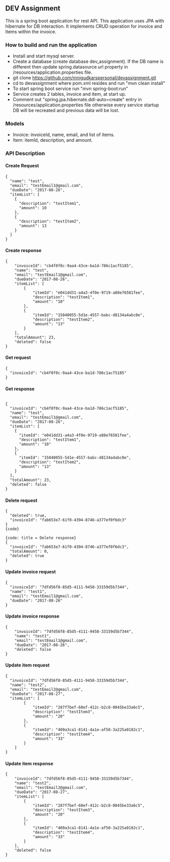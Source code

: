 ## DEV Assignment
This is a spring boot application for rest API. This application uses JPA with hibernate for DB interaction. It implements CRUD operation for invoice and Items within the invoice.

### How to build and run the application
* Install and start mysql server.
* Create a database (create database dev_assignment). If the DB name is different then update spring.datasource.url property in  /resources/application.properties file. 
* git clone https://github.com/mnigudkarspersonal/devassignment.git
* cd to devassignment where pom.xml resides and run "mvn clean install"
* To start spring boot service run "mvn spring-boot:run"
* Service creates 2 tables, invoice and item, at start up.
* Comment out "spring.jpa.hibernate.ddl-auto=create" entry in /resources/application.properties file otherwise every service startup DB will be recreated and previous data will be lost.

### Models
* Invoice: invoiceId, name, email, and list of items.
* Item: itemId, description, and amount.

### API Description

#### Create Request

```
{
  "name": "test",
  "email": "testEmail1@gmail.com",
  "dueDate": "2017-08-26",
  "itemList": [
    {
      "description": "testItem1",
      "amount": 10
    },
    {
      "description": "testItem2",
      "amount": 13
    }
  ]
}

```

#### Create response

```
{
    "invoiceId": "cb4f0f0c-9aa4-43ce-ba1d-786c1acf5185",
    "name": "test",
    "email": "testEmail1@gmail.com",
    "dueDate": "2017-08-26",
    "itemList": [
        {
            "itemId": "e041dd31-a4a3-4f0e-9719-a88e76581fee",
            "description": "testItem1",
            "amount": "10"
        },
        {
            "itemId": "15040055-5d1e-4557-babc-d8134a4abc0e",
            "description": "testItem2",
            "amount": "13"
        }
    ],
    "totalAmount": 23,
    "deleted": false
}

```

#### Get request

```
{
  "invoiceId": "cb4f0f0c-9aa4-43ce-ba1d-786c1acf5185"
}

```

#### Get response

```

{
  "invoiceId": "cb4f0f0c-9aa4-43ce-ba1d-786c1acf5185",
  "name": "test",
  "email": "testEmail1@gmail.com",
  "dueDate": "2017-08-26",
  "itemList": [
    {
      "itemId": "e041dd31-a4a3-4f0e-9719-a88e76581fee",
      "description": "testItem1",
      "amount": "10"
    },
    {
      "itemId": "15040055-5d1e-4557-babc-d8134a4abc0e",
      "description": "testItem2",
      "amount": "13"
    }
  ],
  "totalAmount": 23,
  "deleted": false
}

```

#### Delete request

```
{
  "deleted": true,
  "invoiceId": "fab653e7-61f0-4394-8746-a377ef0f6dc3"
}
{code}

{code: title = Delete response}
{
  "invoiceId": "fab653e7-61f0-4394-8746-a377ef0f6dc3",
  "totalAmount": 0,
  "deleted": true
}

```

#### Update invoice request

```
{
  "invoiceId": "7dfd56f8-85d5-4111-9458-33159d5b7344",
  "name": "test1",
  "email": "testEmail1@gmail.com",
  "dueDate": "2017-08-26"
}

```

#### Update invoice response

```
{
    "invoiceId": "7dfd56f8-85d5-4111-9458-33159d5b7344",
    "name": "test1",
    "email": "testEmail1@gmail.com",
    "dueDate": "2017-08-26",
    "deleted": false
}

```

#### Update item request

```
{
  "invoiceId": "7dfd56f8-85d5-4111-9458-33159d5b7344",
  "name": "test2",
  "email": "testEmail2@gmail.com",
  "dueDate": "2017-08-27",
  "itemList": [
        {
            "itemId": "287f7bef-60ef-412c-b2c8-0045be33a6c5",
            "description": "testItem3",
            "amount": "20"
        },
        {
            "itemId": "409a3ca1-8141-4a1e-af50-3a225a0102c1",
            "description": "testItem4",
            "amount": "33"
        }
    ]
}

```
#### Update item response

```
{
    "invoiceId": "7dfd56f8-85d5-4111-9458-33159d5b7344",
    "name": "test2",
    "email": "testEmail2@gmail.com",
    "dueDate": "2017-08-27",
    "itemList": [
        {
            "itemId": "287f7bef-60ef-412c-b2c8-0045be33a6c5",
            "description": "testItem3",
            "amount": "20"
        },
        {
            "itemId": "409a3ca1-8141-4a1e-af50-3a225a0102c1",
            "description": "testItem4",
            "amount": "33"
        }
    ],
    "deleted": false
}

```
